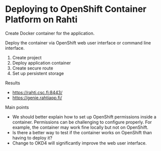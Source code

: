 # Deploying to OpenShift Container Platform on Rahti
Create Docker container for the application.


Deploy the container via OpenShift web user interface or command line interface.

1) Create project
2) Deploy application container
3) Create secure route
4) Set up persistent storage


Results

- https://rahti.csc.fi:8443/
- https://genie.rahtiapp.fi/


Main points

- We should better explain how to set up OpenShift permissions inside a container. Permissions can be challenging to configure properly. For example, the container may work fine locally but not on OpenShift.
- Is there a better way to test if the container works on OpenShift than having to deploy it?
- Change to OKD4 will significantly improve the web user interface.
